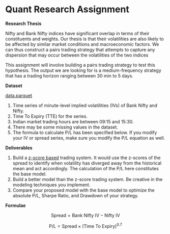 # Quant Research Assignment

**Research Thesis**

Nifty and Bank Nifty indices have significant overlap in terms of their constituents and weights. Our thesis is that their volatilities are also likely to be affected by similar market conditions and macroeconomic factors. We can thus construct a pairs trading strategy that attempts to capture any dispersion that may occur between the volatilities of the two indices

This assignment will involve building a pairs trading strategy to test this hypothesis. The output we are looking for is a medium-frequency strategy that has a trading horizon ranging between 30 min to 5 days. 

**Dataset**

[data.parquet](Quant%20Research%20Assignment%208ac8c4464fd44c2988addaff28e18631/data.parquet)

1. Time series of minute-level implied volatilities (IVs) of Bank Nifty and Nifty.
2. Time To Expiry (TTE) for the series.
3. Indian market trading hours are between 09:15 and 15:30. 
4. There may be some missing values in the dataset.
5. The formula to calculate P/L has been specified below. If you modify your IV or spread series, make sure you modify the P/L equation as well.

**Deliverables**

1. Build a [z-score based](https://en.wikipedia.org/wiki/Standard_score) trading system. It would use the z-scores of the spread to identify when volatility has diverged away from the historical mean and act accordingly. The calculation of the P/L here constitutes the base model.
2. Build a better model than the z-score trading system. Be creative in the modeling techniques you implement.
3. Compare your proposed model with the base model to optimize the absolute P/L, Sharpe Ratio, and Drawdown of your strategy.

**Formulae**  

$$
\text{Spread} = \text{Bank Nifty IV} - \text{Nifty IV}
$$

$$
\text{P/L} = \text{Spread} \times (\text{Time To Expiry})^{0.7}
$$
